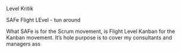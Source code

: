 Level Kritik 

SAFe Flight LEvel - tun around 

What SAFe is for the Scrum movement, is Flight Level Kanban for the Kanban movement. It’s hole purpose is to cover my consultants and managers ass